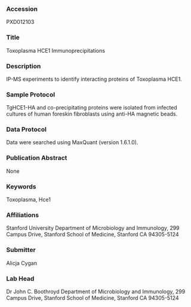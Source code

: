 ### Accession
PXD012103

### Title
Toxoplasma HCE1 Immunoprecipitations

### Description
IP-MS experiments to identify interacting proteins of Toxoplasma HCE1.

### Sample Protocol
TgHCE1-HA and co-precipitating proteins were isolated from infected cultures of human foreskin fibroblasts using anti-HA magnetic beads.

### Data Protocol
Data were searched using MaxQuant (version 1.6.1.0).

### Publication Abstract
None

### Keywords
Toxoplasma, Hce1

### Affiliations
Stanford University
Department of Microbiology and Immunology, 299 Campus Drive, Stanford School of Medicine, Stanford CA 94305-5124

### Submitter
Alicja Cygan

### Lab Head
Dr John C. Boothroyd
Department of Microbiology and Immunology, 299 Campus Drive, Stanford School of Medicine, Stanford CA 94305-5124


